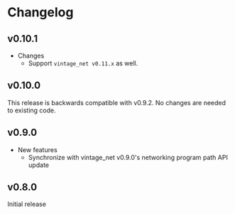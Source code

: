 # Changelog

## v0.10.1

* Changes
  * Support `vintage_net v0.11.x` as well.

## v0.10.0

This release is backwards compatible with v0.9.2. No changes are needed to
existing code.

## v0.9.0

* New features
  * Synchronize with vintage_net v0.9.0's networking program path API update

## v0.8.0

Initial release
